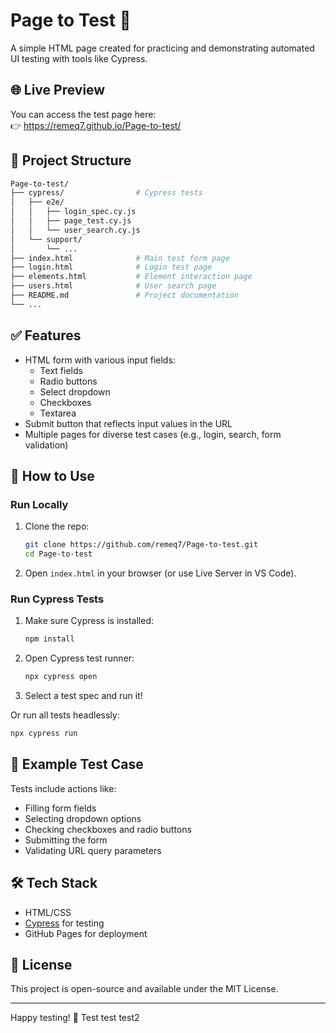 # Page to Test 🧪

A simple HTML page created for practicing and demonstrating automated UI testing with tools like Cypress.

## 🌐 Live Preview

You can access the test page here:  
👉 https://remeq7.github.io/Page-to-test/

## 📂 Project Structure

```bash
Page-to-test/
├── cypress/                # Cypress tests
│   ├── e2e/
│   │   ├── login_spec.cy.js
│   │   ├── page_test.cy.js
│   │   └── user_search.cy.js
│   └── support/
│       └── ...
├── index.html              # Main test form page
├── login.html              # Login test page
├── elements.html           # Element interaction page
├── users.html              # User search page
├── README.md               # Project documentation
└── ...
```

## ✅ Features

- HTML form with various input fields:
  - Text fields
  - Radio buttons
  - Select dropdown
  - Checkboxes
  - Textarea
- Submit button that reflects input values in the URL
- Multiple pages for diverse test cases (e.g., login, search, form validation)

## 🚀 How to Use

### Run Locally

1. Clone the repo:

   ```bash
   git clone https://github.com/remeq7/Page-to-test.git
   cd Page-to-test
   ```

2. Open `index.html` in your browser (or use Live Server in VS Code).

### Run Cypress Tests

1. Make sure Cypress is installed:

   ```bash
   npm install
   ```

2. Open Cypress test runner:

   ```bash
   npx cypress open
   ```

3. Select a test spec and run it!

Or run all tests headlessly:

```bash
npx cypress run
```

## 🧪 Example Test Case

Tests include actions like:

- Filling form fields
- Selecting dropdown options
- Checking checkboxes and radio buttons
- Submitting the form
- Validating URL query parameters

## 🛠️ Tech Stack

- HTML/CSS
- [Cypress](https://www.cypress.io/) for testing
- GitHub Pages for deployment

## 📄 License

This project is open-source and available under the MIT License.

---

Happy testing! 🎉
Test test
test2
